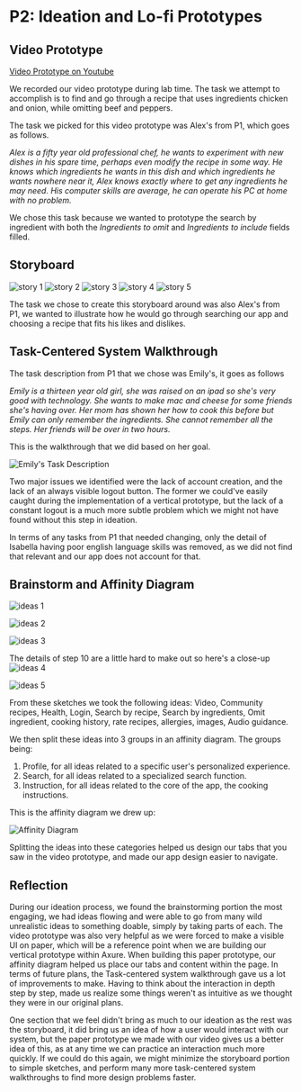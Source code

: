 # P2: Ideation and Lo-fi Prototypes

## Video Prototype

[Video Prototype on Youtube](https://www.youtube.com/watch?v=94zXcyeOYWE)

We recorded our video prototype during lab time. The task we attempt to accomplish is to find and go through a recipe that uses ingredients chicken and onion, while omitting beef and peppers.

The task we picked for this video prototype was Alex's from P1, which goes as follows.

_Alex is a fifty year old professional chef, he wants to experiment with new dishes in his spare time, perhaps even modify the recipe in some way. He knows which ingredients he wants in this dish and which ingredients he wants nowhere near it, Alex knows exactly where to get any ingredients he may need. His computer skills are average, he can operate his PC at home with no problem._

We chose this task because we wanted to prototype the search by ingredient with both the _Ingredients to omit_ and _Ingredients to include_ fields filled.

## Storyboard

![](https://raw.githubusercontent.com/mpowa705/CPSC-481-Group1-T03/master/images/comic1.JPG "story 1")
![](https://raw.githubusercontent.com/mpowa705/CPSC-481-Group1-T03/master/images/comic2.JPG "story 2")
![](https://raw.githubusercontent.com/mpowa705/CPSC-481-Group1-T03/master/images/comic3.JPG "story 3")
![](https://raw.githubusercontent.com/mpowa705/CPSC-481-Group1-T03/master/images/comic4.JPG "story 4")
![](https://raw.githubusercontent.com/mpowa705/CPSC-481-Group1-T03/master/images/comic5.JPG "story 5")

The task we chose to create this storyboard around was also Alex's from P1, we wanted to illustrate how he would go through searching our app and choosing a recipe that fits his likes and dislikes.

## Task-Centered System Walkthrough

The task description from P1 that we chose was Emily's, it goes as follows

_Emily is a thirteen year old girl, she was raised on an ipad so she's very good with technology. She wants to make mac and cheese for some friends she's having over. Her mom has shown her how to cook this before but Emily can only remember the ingredients. She cannot remember all the steps. Her friends will be over in two hours._

This is the walkthrough that we did based on her goal.

![](https://raw.githubusercontent.com/mpowa705/CPSC-481-Group1-T03/master/images/task.png "Emily's Task Description")

Two major issues we identified were the lack of account creation, and the lack of an always visible logout button. The former we could've easily caught during the implementation of a vertical prototype, but the lack of a constant logout is a much more subtle problem which we might not have found without this step in ideation.

In terms of any tasks from P1 that needed changing, only the detail of Isabella having poor english language skills was removed, as we did not find that relevant and our app does not account for that.

## Brainstorm and Affinity Diagram

![](https://raw.githubusercontent.com/mpowa705/CPSC-481-Group1-T03/master/images/ideas1.JPG "ideas 1")

![](https://raw.githubusercontent.com/mpowa705/CPSC-481-Group1-T03/master/images/ideas2.JPG "ideas 2")

![](https://raw.githubusercontent.com/mpowa705/CPSC-481-Group1-T03/master/images/ideas3.JPG "ideas 3")

The details of step 10 are a little hard to make out so here's a close-up
![](https://raw.githubusercontent.com/mpowa705/CPSC-481-Group1-T03/master/images/ideas4.JPG "ideas 4")

![](https://raw.githubusercontent.com/mpowa705/CPSC-481-Group1-T03/master/images/ideas5.JPG "ideas 5")


From these sketches we took the following ideas: Video, Community recipes, Health, Login, Search by recipe, Search by ingredients, Omit ingredient, cooking history, rate recipes, allergies, images, Audio guidance.

We then split these ideas into 3 groups in an affinity diagram. The groups being: 

1. Profile, for all ideas related to a specific user's personalized experience.
2. Search, for all ideas related to a specialized search function.
3. Instruction, for all ideas related to the core of the app, the cooking instructions.

This is the affinity diagram we drew up:

![](https://raw.githubusercontent.com/mpowa705/CPSC-481-Group1-T03/master/images/affinity.jpg "Affinity Diagram")

Splitting the ideas into these categories helped us design our tabs that you saw in the video prototype, and made our app design easier to navigate.


## Reflection

During our ideation process, we found the brainstorming portion the most engaging, we had ideas flowing and were able to go from many wild unrealistic ideas to something doable, simply by taking parts of each. The video prototype was also very helpful as we were forced to make a visible UI on paper, which will be a reference point when we are building our vertical prototype within Axure. When building this paper prototype, our affinity diagram helped us place our tabs and content within the page. In terms of future plans, the Task-centered system walkthrough gave us a lot of improvements to make. Having to think about the interaction in depth step by step, made us realize some things weren't as intuitive as we thought they were in our original plans.

One section that we feel didn't bring as much to our ideation as the rest was the storyboard, it did bring us an idea of how a user would interact with our system, but the paper prototype we made with our video gives us a better idea of this, as at any time we can practice an interaction much more quickly. If we could do this again, we might minimize the storyboard portion to simple sketches, and perform many more task-centered system walkthroughs to find more design problems faster.
